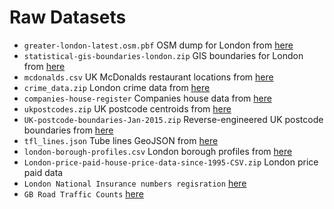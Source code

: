 # Raw Datasets
 - `greater-london-latest.osm.pbf`
    OSM dump for London from [here](http://download.geofabrik.de/europe/great-britain/england/greater-london.html)
 - `statistical-gis-boundaries-london.zip`
   GIS boundaries for London from [here](http://data.london.gov.uk/dataset/statistical-gis-boundary-files-london)
 - `mcdonalds.csv`
   UK McDonalds restaurant locations from [here](http://pastebin.com/8kPduVRA)
 - `crime_data.zip`
   London crime data from [here](https://data.police.uk/data/)
 - `companies-house-register`
   Companies house data from [here](http://download.companieshouse.gov.uk/en_output.html)
 - `ukpostcodes.zip`
   UK postcode centroids from [here](https://www.freemaptools.com/download-uk-postcode-lat-lng.htm)
 - `UK-postcode-boundaries-Jan-2015.zip`
   Reverse-engineered UK postcode boundaries from [here](http://www.opendoorlogistics.com/downloads/)
 - `tfl_lines.json`
   Tube lines GeoJSON from [here](https://github.com/oobrien/vis/tree/master/tube/data)
 - `london-borough-profiles.csv`
   London borough profiles from [here](http://data.london.gov.uk/dataset/london-borough-profiles)
 - `London-price-paid-house-price-data-since-1995-CSV.zip`
   London price paid data
- `London National Insurance numbers regisration`
  [here](https://data.london.gov.uk/dataset/national-insurance-number-registrations-overseas-nationals-borough)
- `GB Road Traffic Counts`
  [here](https://data.gov.uk/dataset/gb-road-traffic-counts)
